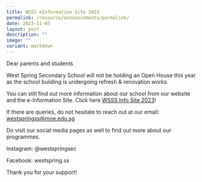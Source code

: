 ```yaml
---
title: WSSS eInformation Site 2023
permalink: /resource/announcements/permalink/
date: 2023-11-03
layout: post
description: ""
image: ""
variant: markdown
---
```

Dear parents and students

West Spring Secondary School will not be holding an Open House this year as the school building is undergoing refresh & renovation works. 

You can still find out more information about our school from our website and the e-Information Site. Click here [WSSS Info Site 2023](https://sites.google.com/moe.edu.sg/wsss-info-site-2023/home)! 

If there are queries, do not hesitate to reach out at our email: westspringss@moe.edu.sg

Do visit our social media pages as well to find out more about our programmes. 

Instagram: @westspringsec

Facebook: westspring.ss

Thank you for your support!